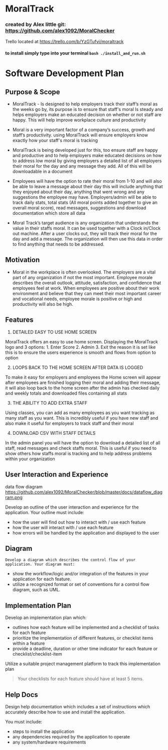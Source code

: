 # MoralTrack

### created by Alex little git: https://github.com/alex1092/MoralChecker

Trello located at https://trello.com/b/YzGTufvi/moraltrack

#### to install simply type into your terminal ``` bash ./install_and_run.sh ```

# Software Development Plan

## Purpose & Scope

- MoralTrack - Is designed to help employers track their staff’s moral as the weeks go by, its purpose is to ensure that staff's moral Is steady and helps employers make an educated decision on whether or not staff are happy.  This will help improve workplace culture and productivity 

- Moral is a very important factor of a company’s success, growth and staff’s productivity.  using MoralTrack will ensure employers know exactly how your staff's moral is tracking 

- MoralTrack is being developed just for this, too ensure staff are happy and productive and to help employers make educated decisions on how to address low moral by giving employers a detailed list of all employers their moral for the day and any message they add.  All of this will be downloadable in a document

- Employees will have the option to rate their moral from 1-10 and will also be able to leave a message about their day this will include anything that they enjoyed about their day, anything that went wrong and any suggestions the employee may have.  Employers/admin will be able to track daily stats, total stats (All moral points added together to give an overall moral score), read messages, suggestions and download documentation which store all data

- Moral Track’s target audience is any organization that understands the value in their staffs moral.  It can be used together with a Clock in/Clock out machine.  After a user clocks out, they will track their moral for the day and add a message.  The organization will then use this data in order to find anything that needs to be addressed.

## Motivation

- Moral in the workplace is often overlooked.  The employers are a vital part of any organization if not the most important. Employee morale describes the overall outlook, attitude, satisfaction, and confidence that employees feel at work. When employees are positive about their work environment and believe that they can meet their most important career and vocational needs, employee morale is positive or high and productivity will also be high.

## Features

1. DETAILED EASY TO USE HOME SCREEN

MoralTrack offers an easy to use home screen.  Displaying the MoralTrack logo and 3 options: 1. Enter Score 2. Admin 3. Exit the reason it is set like this is to ensure the users experience is smooth and flows from option to option 

2. LOOPS BACK TO THE HOME SCREEN AFTER DATA IS LOGGED

To make it easy for employers and employees the Home screen will appear after employees are finished logging their moral and adding their message, it will also loop back to the home screen after the admin has checked daily and weekly totals and downloaded files containing all stats 

3. THE ABILITY TO ADD EXTRA STAFF

Using classes, you can add as many employees as you want tracking as many staff as you want. This is incredibly useful if you have new staff and also make it useful for employers to track staff and their moral

4. DOWNLOAD CSV WITH STAFF DETAILS

In the admin panel you will have the option to download a detailed list of all staff, read messages and check staffs moral. This is useful if you need to show others how staffs moral is tracking and to help address problems within your organization


## User Interaction and Experience

data flow diagram https://github.com/alex1092/MoralChecker/blob/master/docs/dataflow_diagram.png

Develop an outline of the user interaction and experience for the application.
Your outline must include:
- how the user will find out how to interact with / use each feature
- how the user will interact with / use each feature
- how errors will be handled by the application and displayed to the user

## Diagram
	Develop a diagram which describes the control flow of your application. Your diagram must:
- show the workflow/logic and/or integration of the features in your application for each feature.
- utilize a recognized format or set of conventions for a control flow diagram, such as UML.

## Implementation Plan
Develop an implementation plan which:
- outlines how each feature will be implemented and a checklist of tasks for each feature
- prioritize the implementation of different features, or checklist items within a feature
- provide a deadline, duration or other time indicator for each feature or checklist/checklist-item

Utilize a suitable project management platform to track this implementation plan

> Your checklists for each feature should have at least 5 items.

## Help Docs

Design help documentation which includes a set of instructions which accurately describe how to use and install the application.

You must include:
- steps to install the application
- any dependencies required by the application to operate
- any system/hardware requirements

